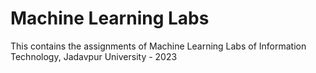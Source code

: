 # Machine Learning Labs

This contains the assignments of Machine Learning Labs of Information Technology, Jadavpur University - 2023